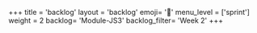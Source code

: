 +++
title = 'backlog'
layout = 'backlog'
emoji= '📝'
menu_level = ['sprint']
weight = 2
backlog= 'Module-JS3'
backlog_filter= 'Week 2'
+++



